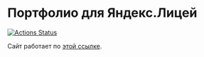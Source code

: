 # Портфолио для Яндекс.Лицей

[![Actions Status](https://github.com/Masynchin/portfolio/workflows/Validate%20with%20W3CValidator/badge.svg)](https://github.com/Masynchin/portfolio/actions/workflows/validate.yml)

Сайт работает по [этой ссылке](https://masynchin.github.io/portfolio).
